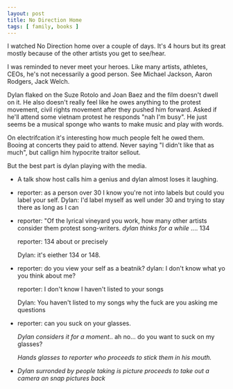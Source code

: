 ```yaml
---
layout: post
title: No Direction Home
tags: [ family, books ]
---
```


I watched No Direction home over a couple of days. It's 4 hours but its great mostly because of the other artists you get to see/hear. 

I was reminded to never meet your heroes. Like many artists, athletes, CEOs, he's not necessarily a good person. See Michael Jackson, Aaron Rodgers,  Jack Welch.

Dylan flaked on the Suze Rotolo and Joan Baez and the film doesn't dwell on it. He also doesn't really feel like he owes anything to the protest movement, civil rights movement after they pushed him forward. Asked if he'll attend some vietnam protest he responds "nah I'm busy". He just seems be a musical sponge who wants to make music and play with words. 

On electrifcation it's interesting how much people felt he owed them. Booing at concerts they paid to attend. Never saying "I didn't like that as much", but callign him hypocrite traitor sellout. 

But the best part is dylan playing with the media.

* A talk show host calls him a genius and dylan almost loses it laughing.
* reporter: as a person over 30 I know you're not into labels but could you label your self.
    Dylan: I'd label myself as well under 30 and trying to stay there as long as I can
* reporter: "Of the lyrical vineyard you work, how many other artists consider them protest song-writers.
    <em>dylan thinks for a while </em>.... 134

    reporter: 134 about or precisely

    Dylan: it's eiether 134 or 148.

* reporter: do you view your self as a beatnik? 
    dylan: I don't know what yo you think about me? 

    reporter: I don't know I haven't listed to your songs

    Dylan: You haven't listed to my songs why the fuck are you asking me questions 

* reporter: can you suck on your glasses. 
    
    <em>Dylan considers it for a moment</em>.. ah no... do you want to suck on my glasses?

    <em>Hands glasses to reporter who proceeds to stick them in his mouth.</em>

* <em>Dylan surronded by people taking is picture proceeds to take out a camera an snap pictures back</em>

